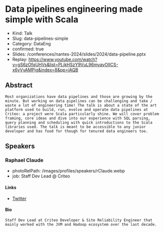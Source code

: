 # Data pipelines engineering made simple with Scala

- Kind: Talk
- Slug: data-pipelines-simple
- Category: DataEng
- confirmed: true
- Slides: /conferences/nantes-2024/slides/2024/data-pipeline.pptx
- Replay: https://www.youtube.com/watch?v=gS6zOfqUHVs&list=PLjkHSzY9VuL96myavOIICS-x6yVyAMPjg&index=8&pp=iAQB

## Abstract

```
Most organizations have data pipelines and those are growing by the minute. But working on data pipelines can be challenging and take / waste a lot of engineering time! The talk is about a state of the art platform used to build, run, evolve and operate data pipelines at Criteo: a project were Scala particularly shine. We will cover problem framing, core ideas and dive into our experience with SQL parsing, query planning and scheduling with quick introductions to the Scala libraries used. The talk is meant to be accessible to any junior developer and has food for though for tenured data engineers too.
```

## Speakers

### Raphael Claude

- photoRelPath: /images/profiles/speakers/rClaude.webp
- job: Staff Dev Lead @ Criteo

#### Links

- [Twitter](https://twitter.com/heapoverflow)

#### Bio

```
Staff Dev Lead at Criteo Developer & Site Reliability Engineer that mainly worked with the JVM and Hadoop ecosystem over the last decade.
```
